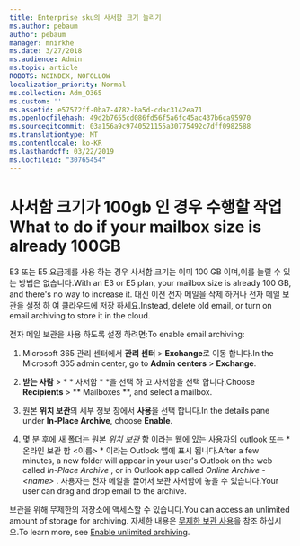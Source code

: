```yaml
---
title: Enterprise sku의 사서함 크기 늘리기
ms.author: pebaum
author: pebaum
manager: mnirkhe
ms.date: 3/27/2018
ms.audience: Admin
ms.topic: article
ROBOTS: NOINDEX, NOFOLLOW
localization_priority: Normal
ms.collection: Adm_O365
ms.custom: ''
ms.assetid: e57572ff-0ba7-4782-ba5d-cdac3142ea71
ms.openlocfilehash: 49d2b7655cd086fd56f5a6fc45ac437b6ca95970
ms.sourcegitcommit: 03a156a9c9740521155a30775492c7dff0982588
ms.translationtype: MT
ms.contentlocale: ko-KR
ms.lasthandoff: 03/22/2019
ms.locfileid: "30765454"
---
```

# <a name="what-to-do-if-your-mailbox-size-is-already-100gb"></a><span data-ttu-id="f751f-102">사서함 크기가 100gb 인 경우 수행할 작업</span><span class="sxs-lookup"><span data-stu-id="f751f-102">What to do if your mailbox size is already 100GB</span></span>

<span data-ttu-id="f751f-103">E3 또는 E5 요금제를 사용 하는 경우 사서함 크기는 이미 100 GB 이며,이를 늘릴 수 있는 방법은 없습니다.</span><span class="sxs-lookup"><span data-stu-id="f751f-103">With an E3 or E5 plan, your mailbox size is already 100 GB, and there's no way to increase it.</span></span> <span data-ttu-id="f751f-104">대신 이전 전자 메일을 삭제 하거나 전자 메일 보관을 설정 하 여 클라우드에 저장 하세요.</span><span class="sxs-lookup"><span data-stu-id="f751f-104">Instead, delete old email, or turn on email archiving to store it in the cloud.</span></span> 
  
<span data-ttu-id="f751f-105">전자 메일 보관을 사용 하도록 설정 하려면:</span><span class="sxs-lookup"><span data-stu-id="f751f-105">To enable email archiving:</span></span>
  
1. <span data-ttu-id="f751f-106">Microsoft 365 관리 센터에서 **관리 센터** \> **Exchange**로 이동 합니다.</span><span class="sxs-lookup"><span data-stu-id="f751f-106">In the Microsoft 365 admin center, go to **Admin centers** \> **Exchange**.</span></span> 
    
2. <span data-ttu-id="f751f-107">**받는 사람** \> \* \* 사서함 \* \*을 선택 하 고 사서함을 선택 합니다.</span><span class="sxs-lookup"><span data-stu-id="f751f-107">Choose **Recipients** \> \*\* Mailboxes \*\*, and select a mailbox.</span></span> 
    
3. <span data-ttu-id="f751f-108">원본 **위치 보관**의 세부 정보 창에서 **사용**을 선택 합니다.</span><span class="sxs-lookup"><span data-stu-id="f751f-108">In the details pane under **In-Place Archive**, choose **Enable**.</span></span> 
    
4. <span data-ttu-id="f751f-109">몇 분 후에 새 폴더는 원본 *위치 보관* 함 이라는 웹에 있는 사용자의 outlook 또는 \*온라인 보관 함 \<이름\> \* 이라는 Outlook 앱에 표시 됩니다.</span><span class="sxs-lookup"><span data-stu-id="f751f-109">After a few minutes, a new folder will appear in your user's Outlook on the web called  *In-Place Archive*  , or in Outlook app called  *Online Archive - \<name\>*  .</span></span> <span data-ttu-id="f751f-110">사용자는 전자 메일을 끌어서 보관 사서함에 놓을 수 있습니다.</span><span class="sxs-lookup"><span data-stu-id="f751f-110">Your user can drag and drop email to the archive.</span></span> 
    
<span data-ttu-id="f751f-111">보관을 위해 무제한의 저장소에 액세스할 수 있습니다.</span><span class="sxs-lookup"><span data-stu-id="f751f-111">You can access an unlimited amount of storage for archiving.</span></span> <span data-ttu-id="f751f-112">자세한 내용은 [무제한 보관 사용](https://support.office.com/article/enable-unlimited-archiving-in-office-365-admin-help-e2a789f2-9962-4960-9fd4-a00aa063559e)을 참조 하십시오.</span><span class="sxs-lookup"><span data-stu-id="f751f-112">To learn more, see [Enable unlimited archiving](https://support.office.com/article/enable-unlimited-archiving-in-office-365-admin-help-e2a789f2-9962-4960-9fd4-a00aa063559e).</span></span>
  

